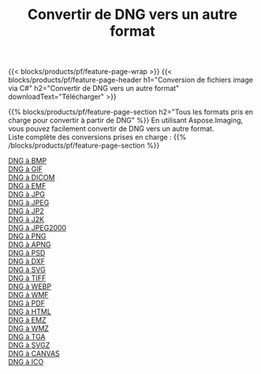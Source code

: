 ﻿---
title: Convertir de DNG vers un autre format 
weight: 3920
url: /fr/net/conversion/from/dng 
lang: fr
langdirlevel: 2
locales: zh-hans,ja,it,ru,de,es,fr,nl,id,lt,pl,pt,vi,tr,ko,zh-hant,ar,hi,th,sv,cs,uk,he
description: En utilisant Aspose.Imaging, vous pouvez facilement convertir de DNG vers un autre format
---

{{< blocks/products/pf/feature-page-wrap >}}
{{< blocks/products/pf/feature-page-header h1="Conversion de fichiers image via C#" h2="Convertir de DNG vers un autre format" downloadText="Télécharger" >}}


{{% blocks/products/pf/feature-page-section  h2="Tous les formats pris en charge pour convertir à partir de DNG" %}}
En utilisant Aspose.Imaging, vous pouvez facilement convertir de DNG vers un autre format.
<br/>
Liste complète des conversions prises en charge :
{{% /blocks/products/pf/feature-page-section %}}
<div class="container-fluid productfamilypage bg-gray">
    <div class="convertypes bg-gray agp-content section">
        <div class="container">
		<div class="row other-converters">
		    <div class='col-md-2 other-converter remove-lp remove-rp'><a href="/imaging/fr/net/conversion/dng-to-bmp" >DNG à BMP</a></div><div class='col-md-2 other-converter remove-lp remove-rp'><a href="/imaging/fr/net/conversion/dng-to-gif" >DNG à GIF</a></div><div class='col-md-2 other-converter remove-lp remove-rp'><a href="/imaging/fr/net/conversion/dng-to-dicom" >DNG à DICOM</a></div><div class='col-md-2 other-converter remove-lp remove-rp'><a href="/imaging/fr/net/conversion/dng-to-emf" >DNG à EMF</a></div><div class='col-md-2 other-converter remove-lp remove-rp'><a href="/imaging/fr/net/conversion/dng-to-jpg" >DNG à JPG</a></div><div class='col-md-2 other-converter remove-lp remove-rp'><a href="/imaging/fr/net/conversion/dng-to-jpeg" >DNG à JPEG</a></div><div class='col-md-2 other-converter remove-lp remove-rp'><a href="/imaging/fr/net/conversion/dng-to-jp2" >DNG à JP2</a></div><div class='col-md-2 other-converter remove-lp remove-rp'><a href="/imaging/fr/net/conversion/dng-to-j2k" >DNG à J2K</a></div><div class='col-md-2 other-converter remove-lp remove-rp'><a href="/imaging/fr/net/conversion/dng-to-jpeg2000" >DNG à JPEG2000</a></div><div class='col-md-2 other-converter remove-lp remove-rp'><a href="/imaging/fr/net/conversion/dng-to-png" >DNG à PNG</a></div><div class='col-md-2 other-converter remove-lp remove-rp'><a href="/imaging/fr/net/conversion/dng-to-apng" >DNG à APNG</a></div><div class='col-md-2 other-converter remove-lp remove-rp'><a href="/imaging/fr/net/conversion/dng-to-psd" >DNG à PSD</a></div><div class='col-md-2 other-converter remove-lp remove-rp'><a href="/imaging/fr/net/conversion/dng-to-dxf" >DNG à DXF</a></div><div class='col-md-2 other-converter remove-lp remove-rp'><a href="/imaging/fr/net/conversion/dng-to-svg" >DNG à SVG</a></div><div class='col-md-2 other-converter remove-lp remove-rp'><a href="/imaging/fr/net/conversion/dng-to-tiff" >DNG à TIFF</a></div><div class='col-md-2 other-converter remove-lp remove-rp'><a href="/imaging/fr/net/conversion/dng-to-webp" >DNG à WEBP</a></div><div class='col-md-2 other-converter remove-lp remove-rp'><a href="/imaging/fr/net/conversion/dng-to-wmf" >DNG à WMF</a></div><div class='col-md-2 other-converter remove-lp remove-rp'><a href="/imaging/fr/net/conversion/dng-to-pdf" >DNG à PDF</a></div><div class='col-md-2 other-converter remove-lp remove-rp'><a href="/imaging/fr/net/conversion/dng-to-html" >DNG à HTML</a></div><div class='col-md-2 other-converter remove-lp remove-rp'><a href="/imaging/fr/net/conversion/dng-to-emz" >DNG à EMZ</a></div><div class='col-md-2 other-converter remove-lp remove-rp'><a href="/imaging/fr/net/conversion/dng-to-wmz" >DNG à WMZ</a></div><div class='col-md-2 other-converter remove-lp remove-rp'><a href="/imaging/fr/net/conversion/dng-to-tga" >DNG à TGA</a></div><div class='col-md-2 other-converter remove-lp remove-rp'><a href="/imaging/fr/net/conversion/dng-to-svgz" >DNG à SVGZ</a></div><div class='col-md-2 other-converter remove-lp remove-rp'><a href="/imaging/fr/net/conversion/dng-to-canvas" >DNG à CANVAS</a></div><div class='col-md-2 other-converter remove-lp remove-rp'><a href="/imaging/fr/net/conversion/dng-to-ico" >DNG à ICO</a></div>
                </div>
        </div>
    </div>
</div>
<br/>

